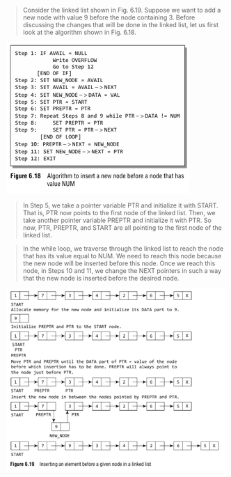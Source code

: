 
 > Consider the linked list shown in Fig. 6.19. Suppose we want to add a new node with value 9 before 
the node containing 3. Before discussing 
the changes that will be done in the linked list, let us first look at the algorithm shown 
in Fig. 6.18.
 

 ![/image/list/18.png](/image/list/18.png) 

 >  In Step 5, we take a pointer variable 
PTR and initialize it with START. That is, PTR 
now points to the first node of the linked 
list. Then, we take another pointer variable 
PREPTR and initialize it with PTR. So now, 
PTR, PREPTR, and START are all pointing to 
the first node of the linked list.
 

 >  In the while loop, we traverse through 
the linked list to reach the node that has 
its value equal to NUM. We need to reach 
this node because the new node will be 
inserted before this node. Once we reach 
 this node, in Steps 10 and 11, we change the NEXT pointers in such a way that the new node is 
inserted before the desired node.
 

 ![/image/list/19.png](/image/list/19.png) 
